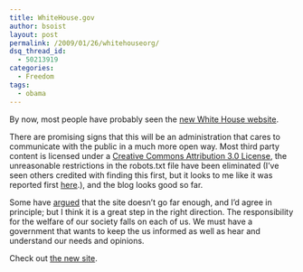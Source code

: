 ```yaml
---
title: WhiteHouse.gov
author: bsoist
layout: post
permalink: /2009/01/26/whitehouseorg/
dsq_thread_id:
  - 50213919
categories:
  - Freedom
tags:
  - obama
---
```

By now, most people have probably seen the [new White House website][1]. 

There are promising signs that this will be an administration that cares to communicate with the public in a much more open way. Most third party content is licensed under a [Creative Commons Attribution 3.0 License][2], the unreasonable restrictions in the robots.txt file have been eliminated (I&#8217;ve seen others credited with finding this first, but it looks to me like it was reported first [here]().), and the blog looks good so far.

Some have [argued][3] that the site doesn&#8217;t go far enough, and I&#8217;d agree in principle; but I think it is a great step in the right direction. The responsibility for the welfare of our society falls on each of us. We must have a government that wants to keep the us informed as well as hear and understand our needs and opinions.

Check out [the new site][1].

 [1]: http://whitehouse.gov/
 [2]: http://creativecommons.org/licenses/by/3.0/us/
 [3]: http://www.scripting.com/stories/2009/01/21/theWhiteHouseWebsite.html
